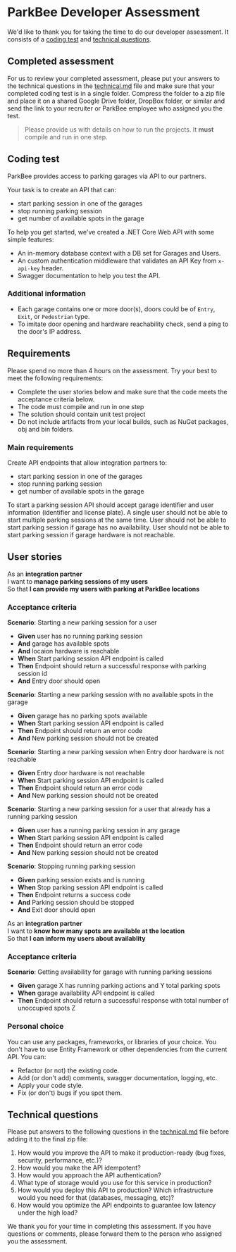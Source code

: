 # ParkBee Developer Assessment

We'd like to thank you for taking the time to do our developer assessment. It consists of a [coding test](#coding-test) and [technical questions](#technical-questions).

## Completed assessment

For us to review your completed assessment, please put your answers to the technical questions in the [technical.md](technical.md) file and make sure that your completed coding test is in a single folder. Compress the folder to a zip file and place it on a shared Google Drive folder, DropBox folder, or similar and send the link to your recruiter or ParkBee employee who assigned you the test.

> Please provide us with details on how to run the projects. It **must** compile and run in one step.

## Coding test

ParkBee provides access to parking garages via API to our partners.

Your task is to create an API that can:

- start parking session in one of the garages
- stop running parking session
- get number of available spots in the garage

To help you get started, we've created a .NET Core Web API with some simple features:

- An in-memory database context with a DB set for Garages and Users.
- An custom authentication middleware that validates an API Key from `x-api-key` header.
- Swagger documentation to help you test the API.

### Additional information

- Each garage contains one or more door(s), doors could be of `Entry`, `Exit`, or `Pedestrian` type.
- To imitate door opening and hardware reachability check, send a ping to the door's IP address.

## Requirements

Please spend no more than 4 hours on the assessment. Try your best to meet the following requirements:

- Complete the user stories below and make sure that the code meets the acceptance criteria below.
- The code must compile and run in one step
- The solution should contain unit test project
- Do not include artifacts from your local builds, such as NuGet packages, obj and bin folders.

### Main requirements

Create API endpoints that allow integration partners to:

- start parking session in one of the garages
- stop running parking session
- get number of available spots in the garage

To start a parking session API should accept garage identifier and user information (identifier and license plate).
A single user should not be able to start multiple parking sessions at the same time.
User should not be able to start parking session if garage has no availability.
User should not be able to start parking session if garage hardware is not reachable.

## User stories

As an **integration partner**  
I want to **manage parking sessions of my users**  
So that **I can provide my users with parking at ParkBee locations**

### Acceptance criteria

**Scenario**: Starting a new parking session for a user

- **Given** user has no running parking session
- **And** garage has available spots
- **And** locaion hardware is reachable
- **When** Start parking session API endpoint is called
- **Then** Endpoint should return a successful response with parking session id
- **And** Entry door should open

**Scenario**: Starting a new parking session with no available spots in the garage

- **Given** garage has no parking spots available
- **When** Start parking session API endpoint is called
- **Then** Endpoint should return an error code
- **And** New parking session should not be created

**Scenario**: Starting a new parking session when Entry door hardware is not reachable

- **Given** Entry door hardware is not reachable
- **When** Start parking session API endpoint is called
- **Then** Endpoint should return an error code
- **And** New parking session should not be created

**Scenario**: Starting a new parking session for a user that already has a running parking session

- **Given** user has a running parking session in any garage
- **When** Start parking session API endpoint is called
- **Then** Endpoint should return an error code
- **And** New parking session should not be created

**Scenario**: Stopping running parking session

- **Given** parking session exists and is running
- **When** Stop parking session API endpoint is called
- **Then** Endpoint returns a success code
- **And** Parking session should be stopped
- **And** Exit door should open

As an **integration partner**  
I want to **know how many spots are available at the location**  
So that **I can inform my users about availablity**

### Acceptance criteria

**Scenario**: Getting availability for garage with running parking sessions

- **Given** garage X has running parking actions and Y total parking spots
- **When** garage availability API endpoint is called
- **Then** Endpoint should return a successful response with total number of unoccupied spots Z

### Personal choice

You can use any packages, frameworks, or libraries of your choice. You don't have to use Entity Framework or other dependencies from the current API.
You can:

- Refactor (or not) the existing code.
- Add (or don't add) comments, swagger documentation, logging, etc.
- Apply your code style.
- Fix (or don't) bugs if you spot them.

## Technical questions

Please put answers to the following questions in the [technical.md](technical.md) file before adding it to the final zip file:

1. How would you improve the API to make it production-ready (bug fixes, security, performance, etc.)?
2. How would you make the API idempotent?
3. How would you approach the API authentication?
4. What type of storage would you use for this service in production?
5. How would you deploy this API to production? Which infrastructure would you need for that (databases, messaging, etc)?
6. How would you optimize the API endpoints to guarantee low latency under the high load?

We thank you for your time in completing this assessment. If you have questions or comments, please forward them to the person who assigned you the assessment.
